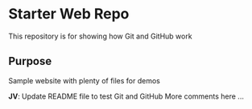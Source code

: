 # Starter Web Repo

This repository is for showing how Git and GitHub work

## Purpose

Sample website with plenty of files for demos

__JV__: Update README file to test Git and GitHub
		More comments here ...